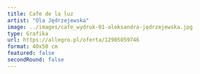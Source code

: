 ```yaml
---
title: Cafe de la luz
artist: "Ola Jędrzejewska"
image: ../images/cafe_wydruk-01-aleksandra-jędrzejewska.jpg
type: Grafika
url: https://allegro.pl/oferta/12905059746
format: 40x50 cm
featured: false
secondRound: false
---
```

 